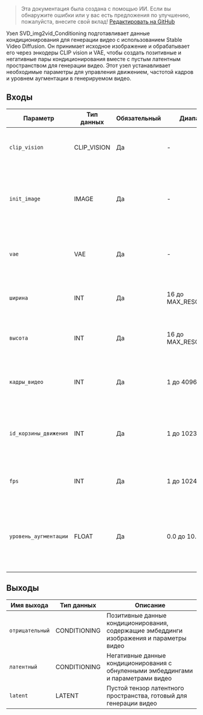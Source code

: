 > Эта документация была создана с помощью ИИ. Если вы обнаружите ошибки или у вас есть предложения по улучшению, пожалуйста, внесите свой вклад! [Редактировать на GitHub](https://github.com/Comfy-Org/embedded-docs/blob/main/comfyui_embedded_docs/docs/SVD_img2vid_Conditioning/ru.md)

Узел SVD_img2vid_Conditioning подготавливает данные кондиционирования для генерации видео с использованием Stable Video Diffusion. Он принимает исходное изображение и обрабатывает его через энкодеры CLIP vision и VAE, чтобы создать позитивные и негативные пары кондиционирования вместе с пустым латентным пространством для генерации видео. Этот узел устанавливает необходимые параметры для управления движением, частотой кадров и уровнем аугментации в генерируемом видео.

## Входы

| Параметр | Тип данных | Обязательный | Диапазон | Описание |
|-----------|-----------|----------|-------|-------------|
| `clip_vision` | CLIP_VISION | Да | - | Модель CLIP vision для кодирования входного изображения |
| `init_image` | IMAGE | Да | - | Исходное изображение, используемое в качестве отправной точки для генерации видео |
| `vae` | VAE | Да | - | Модель VAE для кодирования изображения в латентное пространство |
| `ширина` | INT | Да | 16 до MAX_RESOLUTION | Ширина выходного видео (по умолчанию: 1024, шаг: 8) |
| `высота` | INT | Да | 16 до MAX_RESOLUTION | Высота выходного видео (по умолчанию: 576, шаг: 8) |
| `кадры_видео` | INT | Да | 1 до 4096 | Количество кадров для генерации в видео (по умолчанию: 14) |
| `id_корзины_движения` | INT | Да | 1 до 1023 | Управляет количеством движения в генерируемом видео (по умолчанию: 127) |
| `fps` | INT | Да | 1 до 1024 | Кадров в секунду для генерируемого видео (по умолчанию: 6) |
| `уровень_аугментации` | FLOAT | Да | 0.0 до 10.0 | Уровень шумовой аугментации, применяемой к входному изображению (по умолчанию: 0.0, шаг: 0.01) |

## Выходы

| Имя выхода | Тип данных | Описание |
|-------------|-----------|-------------|
| `отрицательный` | CONDITIONING | Позитивные данные кондиционирования, содержащие эмбеддинги изображения и параметры видео |
| `латентный` | CONDITIONING | Негативные данные кондиционирования с обнуленными эмбеддингами и параметрами видео |
| `latent` | LATENT | Пустой тензор латентного пространства, готовый для генерации видео |
